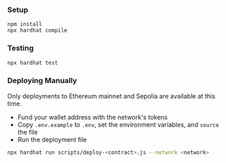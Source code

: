 ### Setup
```
npm install
npx hardhat compile
```

### Testing
```zsh
npx hardhat test
```

### Deploying Manually
Only deployments to Ethereum mainnet and Sepolia are available at this time.
- Fund your wallet address with the network's tokens
- Copy `.env.example` to `.env`, set the environment variables, and `source` the file
- Run the deployment file
```zsh
npx hardhat run scripts/deploy-<contract>.js --network <network>
```